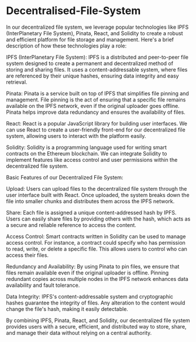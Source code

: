 # Decentralised-File-System

In our decentralized file system, we leverage popular technologies like IPFS (InterPlanetary File System), Pinata, React, and Solidity to create a robust and efficient platform for file storage and management. Here's a brief description of how these technologies play a role:

IPFS (InterPlanetary File System): IPFS is a distributed and peer-to-peer file system designed to create a permanent and decentralized method of storing and sharing files. It uses a content-addressable system, where files are referenced by their unique hashes, ensuring data integrity and easy retrieval.

Pinata: Pinata is a service built on top of IPFS that simplifies file pinning and management. File pinning is the act of ensuring that a specific file remains available on the IPFS network, even if the original uploader goes offline. Pinata helps improve data redundancy and ensures the availability of files.

React: React is a popular JavaScript library for building user interfaces. We can use React to create a user-friendly front-end for our decentralized file system, allowing users to interact with the platform easily.

Solidity: Solidity is a programming language used for writing smart contracts on the Ethereum blockchain. We can integrate Solidity to implement features like access control and user permissions within the decentralized file system.

Basic Features of our Decentralized File System:

Upload: Users can upload files to the decentralized file system through the user interface built with React. Once uploaded, the system breaks down the file into smaller chunks and distributes them across the IPFS network.

Share: Each file is assigned a unique content-addressed hash by IPFS. Users can easily share files by providing others with the hash, which acts as a secure and reliable reference to access the content.

Access Control: Smart contracts written in Solidity can be used to manage access control. For instance, a contract could specify who has permission to read, write, or delete a specific file. This allows users to control who can access their files.

Redundancy and Availability: By using Pinata to pin files, we ensure that files remain available even if the original uploader is offline. Pinning redundant copies across multiple nodes in the IPFS network enhances data availability and fault tolerance.

Data Integrity: IPFS's content-addressable system and cryptographic hashes guarantee the integrity of files. Any alteration to the content would change the file's hash, making it easily detectable.

By combining IPFS, Pinata, React, and Solidity, our decentralized file system provides users with a secure, efficient, and distributed way to store, share, and manage their data without relying on a central authority.





